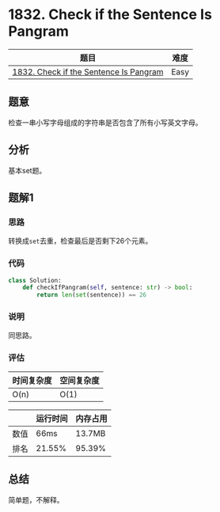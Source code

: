# 1832. Check if the Sentence Is Pangram

| 题目 | 难度 |
| ---- | ---- |
| [1832. Check if the Sentence Is Pangram](https://leetcode.com/problems/check-if-the-sentence-is-pangram/) | Easy |

## 题意

检查一串小写字母组成的字符串是否包含了所有小写英文字母。

## 分析

基本set题。

## 题解1

### 思路

转换成`set`去重，检查最后是否剩下26个元素。

### 代码

```python
class Solution:
    def checkIfPangram(self, sentence: str) -> bool:
        return len(set(sentence)) == 26
```

### 说明

同思路。

### 评估

| 时间复杂度 | 空间复杂度 |
| ---- | ---- |
| O(n) | O(1) |

| | 运行时间 | 内存占用 |
| ---- | ---- | ---- |
| 数值 | 66ms | 13.7MB |
| 排名 | 21.55% | 95.39% |

## 总结

简单题，不解释。
